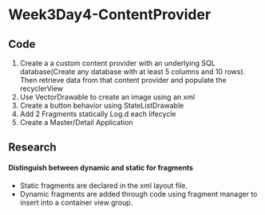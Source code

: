# Week3Day4-ContentProvider
## Code ##
1. Create a a custom content provider with an underlying SQL database(Create any database with at least 5 columns and 10 rows). 
Then retrieve data from that content provider and populate the recyclerView
2. Use VectorDrawable to create an image using an xml
3. Create a button behavior using StateListDrawable
4. Add 2 Fragments statically
Log.d each lifecycle
5. Create a Master/Detail Application

## Research ##
#### Distinguish between dynamic and static for fragments ####
* Static fragments are declared in the xml layout file.
* Dynamic fragments are added through code using fragment manager to insert into a container view group.
